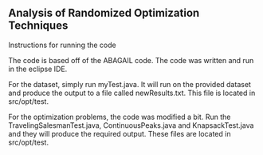 ## Analysis of Randomized Optimization Techniques

Instructions for running the code

The code is based off of the ABAGAIL code. The code was written and run in the eclipse IDE.

For the dataset, simply run myTest.java. It will run on the provided dataset and produce the output to a file called newResults.txt. This file is located in src/opt/test.

For the optimization problems, the code was modified a bit. Run the TravelingSalesmanTest.java, ContinuousPeaks.java and KnapsackTest.java and they will produce the required output. These files are located in src/opt/test.
